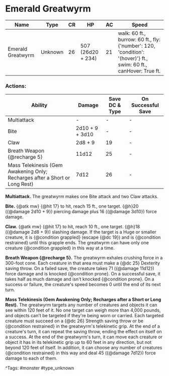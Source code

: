 # Emerald Greatwyrm

| Name | Type | CR | HP | AC | Speed |
|------|------|----|----|----|-------|
| Emerald Greatwyrm | Unknown | 26 | 507 (26d20 + 234) | 21 | walk: 60 ft., burrow: 60 ft., fly: {'number': 120, 'condition': '(hover)'} ft., swim: 60 ft., canHover: True ft. |

### Actions:

| Ability | Damage | Save DC & Type | On Successful Save |
|---------|--------|----------------|--------------------|
| Multiattack | - | - | - |
| Bite | 2d10 + 9 + 3d10 | - | - |
| Claw | 2d8 + 9 | 19 | - |
| Breath Weapon {@recharge 5} | 11d12 | 25 | - |
| Mass Telekinesis (Gem Awakening Only; Recharges after a Short or Long Rest) | 7d12 | 26 | - |


**Multiattack.** The greatwyrm makes one Bite attack and two Claw attacks.

**Bite.** {@atk mw} {@hit 17} to hit, reach 15 ft., one target. {@h}20 ({@damage 2d10 + 9}) piercing damage plus 16 ({@damage 3d10}) force damage.

**Claw.** {@atk mw} {@hit 17} to hit, reach 10 ft., one target. {@h}18 ({@damage 2d8 + 9}) slashing damage. If the target is a Huge or smaller creature, it is {@condition grappled} (escape {@dc 19}) and is {@condition restrained} until this grapple ends. The greatwyrm can have only one creature {@condition grappled} in this way at a time.

**Breath Weapon {@recharge 5}.** The greatwyrm exhales crushing force in a 300-foot cone. Each creature in that area must make a {@dc 25} Dexterity saving throw. On a failed save, the creature takes 71 ({@damage 11d12}) force damage and is knocked {@condition prone}. On a successful save, it takes half as much damage and isn't knocked {@condition prone}. On a success or failure, the creature's speed becomes 0 until the end of its next turn.

**Mass Telekinesis (Gem Awakening Only; Recharges after a Short or Long Rest).** The greatwyrm targets any number of creatures and objects it can see within 120 feet of it. No one target can weigh more than 4,000 pounds, and objects can't be targeted if they're being worn or carried. Each targeted creature must succeed on a {@dc 26} Strength saving throw or be {@condition restrained} in the greatwyrm's telekinetic grip. At the end of a creature's turn, it can repeat the saving throw, ending the effect on itself on a success. At the end of the greatwyrm's turn, it can move each creature or object it has in its telekinetic grip up to 60 feet in any direction, but not beyond 120 feet of itself. In addition, it can choose any number of creatures {@condition restrained} in this way and deal 45 ({@damage 7d12}) force damage to each of them.

^Tags: #monster #type_unknown